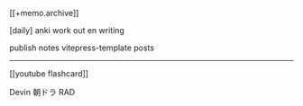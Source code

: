 [[+memo.archive]]



[daily]
anki
work out
en writing


publish notes
	vitepress-template
	posts
	




---
[[youtube flashcard]]


Devin
朝ドラ RAD

